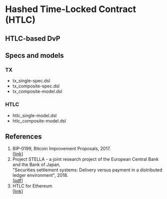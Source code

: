 # Hashed Time-Locked Contract (HTLC)

## HTLC-based DvP


## Specs and models

### TX

- tx_single-spec.dsl
- tx_composite-spec.dsl
- tx_composite-model.dsl

### HTLC

- htlc_single-model.dsl
- htlc_composite-model.dsl


## References

1. BIP-0199, Bitcoin Improvement Proposals, 2017.  
  [[link](https://github.com/bitcoin/bips/blob/master/bip-0199.mediawiki)]
1. Project STELLA - a joint research project of the European Central Bank and the Bank of Japan,  
  "Securities settlement systems: Delivery versus payment in a distributed ledger environment", 2018.  
  [[pdf](https://www.ecb.europa.eu/pub/pdf/other/stella_project_report_march_2018.pdf)]
1. HTLC for Ethereum  
  [[link](https://github.com/chatch/hashed-timelock-contract-ethereum)]
